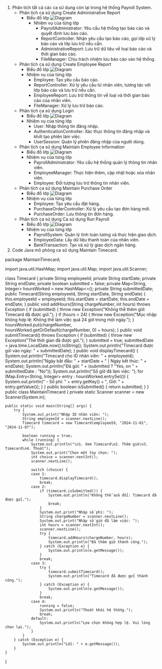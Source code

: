 1. Phân tích tất cả các ca sử dụng còn lại trong hệ thống Payroll System.
   * Phân tích ca sử dụng Create Administrative Report
     - Biểu đồ lớp
       ![Diagram](https://www.planttext.com/api/plantuml/svg/R9112i8m44NtEKMMBTGBT268uauHFS7G3YMG9dKo2aKycGkFv1LCJ6i3RHR9y9Dv_qy-htUbmJbvWfwirfkwLKOv9c1B8bubchhZ6JjBB1z2XiLzXwMyC2dJHCKn4E-0lHpsAAAf4-avW2DgQmq7QwGHsg11RpPOPS6ZcBZ5IFD5ssdR8nwXnVoFtIkD1p3GJ4G7O_2CVaSXjQtyFDQ4Fh4qlLojvmbBINYzeUE1belP4z-s-6Ebh0YdgPOxq-nb6ZiNNm000F__0m00)
       - Nhiệm vụ của từng lớp
         + PayrollAdministrator: Yêu cầu hệ thống tạo báo cáo và quyết định lưu báo cáo.
         + ReportController: Nhận yêu cầu tạo báo cáo, gọi lớp xử lý báo cáo và lớp lưu trữ nếu cần.
         + AdministrativeReport: Lưu trữ dữ liệu về loại báo cáo và thời gian báo cáo.
         + FileManager: Chịu trách nhiệm lưu báo cáo vào hệ thống.
   * Phân tích ca sử dụng Create Employee Report
     - Biểu đồ lớp
       ![Diagram](https://www.planttext.com/api/plantuml/svg/UhzxVt9EOd6nWcjkGKv-PMeg5oetABKWlwX4ePfB0GHAAWjIhHI2Iueoyz8X8iKbYKKbBeabG64G2H5CpKj14gg56WanoZa_hwGeFoSdjGWgx9QPa-gRc9UO3XJXWbche6k7eLx1Ig4ejR0qjRW48gEXoOMX1AWDpULM2ib5gK1duDM3v0QWXkB4CeHo00000F__0m00)
     - Nhiệm vụ của từng lớp
       + Employee: Tạo yêu cầu báo cáo.
       + ReportController: Xử lý yêu cầu từ nhân viên, tương tác với lớp báo cáo và lưu trữ nếu cần.
       + EmployeeReport: Lưu trữ thông tin về loại và thời gian báo cáo của nhân viên.
       + FileManager: Xử lý lưu trữ báo cáo.
   * Phân tích ca sử dụng Login
     - Biểu đồ lớp
       ![Diagram](https://www.planttext.com/api/plantuml/svg/UhzxVt9EOd6nGcXnQX4NXEbOMfAHcbUIcPnOafcVvvoVLrAKdvEJMgHGpQK00ZdvwPbv6gL03Nc9kQaw2WL0JUNvHIcQNBLS2CE2KukBWTfXcefB4ejAe69WlI3LN2252hfskAsqWjgcoOLJ2L0xidrMg5PfSW40003__mC0)
     - Nhiệm vụ của từng lớp
       + User: Nhập thông tin đăng nhập.
       + AuthenticationController: Xác thực thông tin đăng nhập và khởi tạo phiên làm việc.
       + UserSession: Quản lý phiên đăng nhập của người dùng.
   * Phân tích ca sử dụng Maintain Employee Information
     - Biểu đồ lớp
       ![Diagram](https://www.planttext.com/api/plantuml/svg/UhzxVt9EOd6nGa1YPL5-JevZIcvcNcPnIL5YINuH5qJADRSW9xyoDTKtCIynFRL8ePfB0GGIKr9WCXgQ4A7IWfJ4abHqqPJKd5GKqLeqWxcuiDcke6k7ORMLGYwOXMGOkX8aNI3b-IcPQPKkgIM9cJd5GDK00000__y30000)
     - Nhiệm vụ của từng lớp
       + PayrollAdministrator: Yêu cầu hệ thống quản lý thông tin nhân viên.
       + EmployeeManager: Thực hiện thêm, cập nhật hoặc xóa nhân viên.
       + Employee: Đối tượng lưu trữ thông tin nhân viên.
   * Phân tích ca sử dụng Maintain Purchase Order
     - Biểu đồ lớp
       ![Diagram](https://www.planttext.com/api/plantuml/svg/UhzxVt9EOd6nWcjkGKv-PMeg5uGRK5gKd95OdEfVb99Qf53DfG02AOabgLOABa0Ima_CpI_DAx5IICl9JopXgiMcrJa_hwGeFoS7OKXoKIhG0B2aHYhKKayN7OLya0ZGx4HDe4bSCESewDhXDD0AnInDBbpgq8q0QYnEB8Dh0m000F__0m00)
     - Nhiệm vụ của từng lớp
       + Employee: Tạo yêu cầu đặt hàng.
       + PurchaseOrderController: Xử lý yêu cầu tạo đơn hàng mới.
       + PurchaseOrder: Lưu thông tin đơn hàng.
   * Phân tích ca sử dụng Ca sử dụng Run Payroll
     - Biểu đồ lớp
       ![Diagram](https://www.planttext.com/api/plantuml/svg/P8vD2i9038NtSueiMz0BTE52wbxG2uGGP71-IXA5eNWo5nx9A-YWOgjPXPVttfVxzKO1LM6BHN88kwB6qRsqJHn2Bimz6iBeeCw1xMcDdAndGn-qQTtbxLzZEku5aoAPp-aJ8M4qdXmQZFcKR058L9VQu6OFm78rftSWREBvp5_iN-ANty4WcLXrocxT0m00__y30000)
     - Nhiệm vụ của từng lớp
       + PayrollSystem: Quản lý tính toán lương và thực hiện giao dịch.
       + EmployeeData: Lấy dữ liệu thanh toán của nhân viên.
       + BankTransaction: Tạo và xử lý giao dịch ngân hàng.
2. Code Java mô phỏng ca sử dụng Maintain Timecard.

package MaintainTimecard;

import java.util.HashMap;
import java.util.Map;
import java.util.Scanner;

class Timecard {
	private String employeeId;
	private String startDate;
	private String endDate;
	private boolean submitted = false;
	private Map<String, Integer> hoursWorked = new HashMap<>();
	private String submittedDate;
	public Timecard(String employeeId, String startDate, String endDate) {
		this.employeeId = employeeId;
		this.startDate = startDate;
		this.endDate = endDate;
	}
	public void addHours(String chargeNumber, int hours) throws Exception {
		if (submitted) {
			throw new Exception("Không thể thêm giờ: Timecard đã được gửi.");
		}
		if (hours > 24) {
			throw new Exception("Mục nhập không hợp lệ: Không thể làm việc quá 24 giờ trong một ngày.");
		}
		hoursWorked.put(chargeNumber, hoursWorked.getOrDefault(chargeNumber, 0) + hours);
	}
	public void submitTimecard() throws Exception {
		if (submitted) {
			throw new Exception("Thẻ thời gian đã được gửi.");
		}
		submitted = true;
		submittedDate = java.time.LocalDate.now().toString();
		System.out.println("Timecard được gửi vào ngày: " + submittedDate);
	}
	public void displayTimecard() {
		System.out.println("Timecard cho ID nhân viên: " + employeeId);
		System.out.println("Ngày bắt đầu: " + startDate + " | Ngày kết thúc: " + endDate);
		System.out.println("Đã gửi: " + (submitted ? "Yes, on " + submittedDate : "No"));
		System.out.println("Số giờ đã làm việc: ");
		for (Map.Entry<String, Integer> entry : hoursWorked.entrySet()) {
			System.out.println(" - Số phí: " + entry.getKey() + ", Giờ: " + entry.getValue());
		}
	}
	public boolean isSubmitted() {
		return submitted;
	}
}
public class MaintainTimecard {
	private static Scanner scanner = new Scanner(System.in);

	public static void main(String[] args) {
		try {
			System.out.print("Nhập ID nhân viên: ");
			String employeeId = scanner.nextLine();
			Timecard timecard = new Timecard(employeeId, "2024-11-01", "2024-11-07");

			boolean running = true;
			while (running) {
				System.out.println("\n1. Xem Timecard\n2. Thêm giờ\n3.  Timecard\n4. Thoát");
				System.out.print("Chọn một tùy chọn: ");
				int choice = scanner.nextInt();
				scanner.nextLine();

				switch (choice) {
				case 1:
					timecard.displayTimecard();
					break;
				case 2:
					if (timecard.isSubmitted()) {
						System.out.println("Không thể sửa đổi: Timecard đã được gửi.");
						break;
					}
					System.out.print("Nhập số phí: ");
					String chargeNumber = scanner.nextLine();
					System.out.print("Nhập số giờ đã làm việc: ");
					int hours = scanner.nextInt();
					scanner.nextLine();
					try {
						timecard.addHours(chargeNumber, hours);
						System.out.println("Đã thêm giờ thành công.");
					} catch (Exception e) {
						System.out.println(e.getMessage());
					}
					break;
				case 3:
					try {
						timecard.submitTimecard();
						System.out.println("Timecard đã được gửi thành công.");
					} catch (Exception e) {
						System.out.println(e.getMessage());
					}
					break;
				case 4:
					running = false;
					System.out.println("Thoát khỏi hệ thống.");
					break;
				default:
					System.out.println("Lựa chọn không hợp lệ. Vui lòng chọn lại.");
				}
			}
		} catch (Exception e) {
			System.out.println("Lỗi: " + e.getMessage());
		}
	}
}
